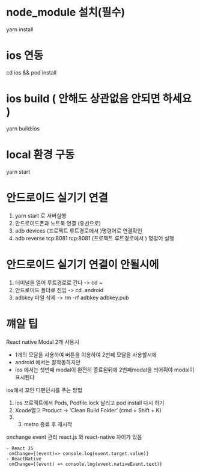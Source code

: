 # node_module 설치(필수)

yarn install

# ios 연동

cd ios && pod install

# ios build ( 안해도 상관없음 안되면 하세요 )

yarn build:ios

# local 환경 구동

yarn start

# 안드로이드 실기기 연결

1. yarn start 로 서버실행
2. 안드로이드폰과 노트북 연결 (유선으로)
3. adb devices (프로젝트 루트경로에서 )명령어로 연결확인
4. adb reverse tcp:8081 tcp:8081 (프로젝트 루트경로에서 ) 명렁어 실행

# 안드로이드 실기기 연결이 안될시에

1. 터미널을 열어 루트경로로 간다 -> cd ~
2. 안드로이드 폴더로 진입 -> cd .android
3. adbkey 파일 삭제 -> rm -rf adbkey adbkey.pub


# 꺠알 팁

React native Modal 2개 사용시

- 1개의 모달을 사용하여 버튼을 이용하여 2번째 모달을 사용할시에
- android 에서는 잘작동하지만
- ios 에서는 첫번째 modal이 완전히 종료된뒤에 2번째modal을 띄어줘야 modal이 표시된다

ios에서 꼬인 디펜던시를 푸는 방법

1. ios 프로젝트에서 Pods, Podfile.lock 날리고 pod install 다시 하기
2. Xcode열고 Product -> ‘Clean Build Folder’ (cmd + Shift + K)
3. 3. metro 종료 후 재시작

onchange event 관리 react.js 와 react-native 차이가 있음

```
- React JS
 onChange={(event)=> console.log(event.target.value)}
- ReactNative
 onChange={(event) => console.log(event.nativeEvent.text)}
```
